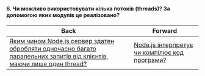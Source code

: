 #### 6. Чи можливо використовувати кілька потоків (threads)? За допомогою яких модулів це реалізовано?



| Back | Forward |
|---|---|
| [Яким чином Node.js сервер здатен обробляти одночасно багато паралельних запитів від клієнтів, маючи лише один thread?](/ua/junior/nodejs/how-can-a-nodejs-server-handle-multiple-parallel-requests-from-clients-concurrently-with-only-one-thread.md)  | [Node.js інтерпретує чи компілює код програми?](/ua/junior/nodejs/7-does-nodejs-interpret-or-compile-code.md) |